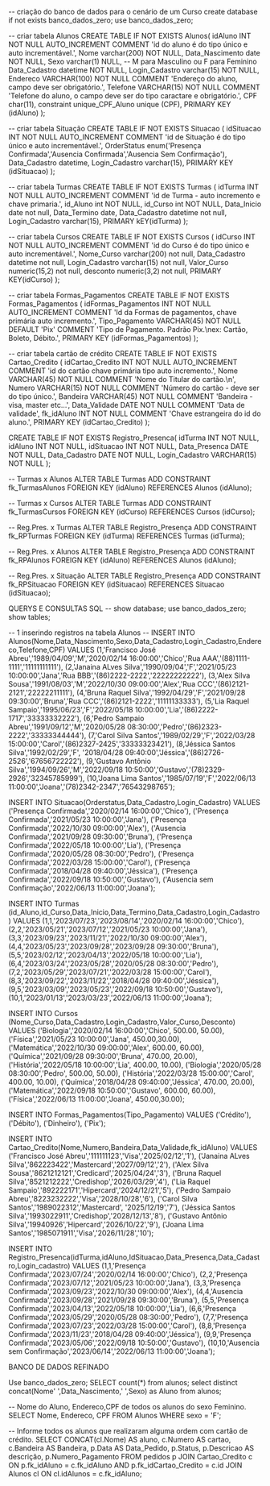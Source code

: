 -- criação do banco de dados para o cenário de um Curso
create database if not exists banco_dados_zero;
use banco_dados_zero;

-- criar tabela Alunos
  CREATE TABLE IF NOT EXISTS Alunos(
  idAluno INT NOT NULL AUTO_INCREMENT COMMENT 'id do aluno é do tipo único e auto incrementável.',
  Nome varchar(200) NOT NULL,
  Data_Nascimento date NOT NULL,
  Sexo varchar(1) NULL, -- M para Masculino ou F para Feminino
  Data_Cadastro datetime NOT NULL,
  Login_Cadastro varchar(15) NOT NULL, 
  Endereco VARCHAR(100) NOT NULL COMMENT 'Endereço do aluno, campo deve ser obrigatório.',
  Telefone VARCHAR(15) NOT NULL COMMENT 'Telefone do aluno, o campo deve ser do tipo caractare e obrigatório.',
  CPF char(11),
   constraint unique_CPF_Aluno unique (CPF),
  PRIMARY KEY (idAluno)
);

-- criar tabela Situação
CREATE TABLE IF NOT EXISTS Situacao (
  idSituacao INT NOT NULL AUTO_INCREMENT COMMENT 'id de Situação é do tipo único e auto incrementável.',
  OrderStatus enum('Presença Confirmada','Ausencia Confirmada','Ausencia Sem Confirmação'),
  Data_Cadastro datetime,
  Login_Cadastro varchar(15),
  PRIMARY KEY (idSituacao)
);

-- criar tabela Turmas
CREATE TABLE IF NOT EXISTS Turmas (
    idTurma INT NOT NULL AUTO_INCREMENT COMMENT 'id de Turma - auto incremento e chave primaria.',
    id_Aluno int NOT NULL,
    id_Curso int NOT NULL,
    Data_Inicio date not null,
    Data_Termino date,
    Data_Cadastro datetime not null,
    Login_Cadastro varchar(15),
    PRIMARY kEY(idTurma)
);

-- criar tabela Cursos
CREATE TABLE IF NOT EXISTS Cursos (
     idCurso INT NOT NULL AUTO_INCREMENT COMMENT 'id do Curso é do tipo único e auto incrementável.',
     Nome_Curso varchar(200) not null,
     Data_Cadastro datetime not null,
     Login_Cadastro varchar(15) not null,
     Valor_Curso numeric(15,2) not null,
     desconto numeric(3,2) not null,
     PRIMARY KEY(idCurso)
);

-- criar tabela Formas_Pagamentos
CREATE TABLE IF NOT EXISTS Formas_Pagamentos (
  idFormas_Pagamentos INT NOT NULL AUTO_INCREMENT COMMENT 'Id da Formas de pagamentos, chave primária auto incremento.',
  Tipo_Pagamento VARCHAR(45) NOT NULL DEFAULT 'Pix' COMMENT 'Tipo de Pagamento. Padrão Pix.\nex: Cartão, Boleto, Débito.',
  PRIMARY KEY (idFormas_Pagamentos)
);
  
-- criar tabela cartão de crédito
CREATE TABLE IF NOT EXISTS Cartao_Credito (
  idCartao_Credito INT NOT NULL AUTO_INCREMENT COMMENT 'id do cartão chave primária tipo auto incremento.',
  Nome VARCHAR(45) NOT NULL COMMENT 'Nome do Titular do cartão.\n',
  Numero VARCHAR(15) NOT NULL COMMENT 'Número do cartão - deve ser do tipo único.',
  Bandeira VARCHAR(45) NOT NULL COMMENT 'Bandeira - visa, master etc...',
  Data_Validade DATE NOT NULL COMMENT 'Data de validade',
  fk_idAluno INT NOT NULL COMMENT 'Chave estrangeira do id do aluno.',
  PRIMARY KEY (idCartao_Credito)
);

CREATE TABLE IF NOT EXISTS Registro_Presenca(
    idTurma INT NOT NULL,
    idAluno INT NOT NULL,
    idSituacao INT NOT NULL,
    Data_Presenca DATE NOT NULL,
    Data_Cadastro DATE NOT NULL,
    Login_Cadastro VARCHAR(15) NOT NULL
);

-- Turmas x Alunos
ALTER TABLE Turmas
     ADD CONSTRAINT fk_TurmasAlunos FOREIGN KEY (idAluno) REFERENCES Alunos (idAluno);
 
 -- Turmas x Cursos
ALTER TABLE Turmas
     ADD CONSTRAINT fk_TurmasCursos FOREIGN KEY (idCurso) REFERENCES Cursos (idCurso);
     
-- Reg.Pres. x Turmas
ALTER TABLE Registro_Presença 
     ADD CONSTRAINT fk_RPTurmas FOREIGN KEY (idTurma) REFERENCES Turmas (idTurma);
     
-- Reg.Pres. x Alunos
ALTER TABLE Registro_Presença 
     ADD CONSTRAINT fk_RPAlunos FOREIGN KEY (idAluno) REFERENCES Alunos (idAluno);
     
-- Reg.Pres. x Situação
ALTER TABLE Registro_Presença 
     ADD CONSTRAINT fk_RPSituacao FOREIGN KEY (idSituacao) REFERENCES Situacao (idSituacao);


QUERYS E CONSULTAS SQL
-- show database;
use banco_dados_zero;
show tables;

-- 1 inserindo registros na tabela Alunos --
INSERT INTO Alunos(Nome,Data_Nascimento,Sexo,Data_Cadastro,Login_Cadastro,Endereco,Telefone,CPF) VALUES
	 (1,'Francisco José Abreu','1989/04/09','M','2020/02/14 16:00:00','Chico','Rua AAA','(88)1111-1111','11111111111'),
     (2,'Janaina ALves Silva','1990/09/04','F','2021/05/23 10:00:00','Jana','Rua BBB','(86)2222-2222','22222222222'),
     (3,'Alex Silva Sousa','1991/08/03','M','2022/10/30 09:00:00','Alex','Rua CCC','(86)2121-2121','22222211111'),
     (4,'Bruna Raquel Silva','1992/04/29','F','2021/09/28 09:30:00','Bruna','Rua CCC','(86)2121-2222','11111133333'),
     (5,'Lia Raquel Sampaio','1995/06/23','F','2022/05/18 10:00:00','Lia','(86)2222-1717','33333332222'),
     (6,'Pedro Sampaio Abreu','1991/09/12','M','2020/05/28 08:30:00','Pedro','(86)2323-2222','33333344444'),
     (7,'Carol Silva Santos','1989/02/29','F','2022/03/28 15:00:00','Carol','(86)2327-2425','33333323421'),
     (8,'Jéssica Santos Silva','1992/02/29','F', '2018/04/28 09:40:00','Jéssica','(86)2726-2526','67656722222'),
     (9,'Gustavo Antônio Silva','1994/09/26','M','2022/09/18 10:50:00','Gustavo','(78)2329-2926','32345785999'),
     (10,'Joana Lima Santos','1985/07/19','F','2022/06/13 11:00:00','Joana','(78)2342-2347','76543298765');

INSERT INTO Situacao(Orderstatus,Data_Cadastro,Login_Cadastro) VALUES
	 ('Presença Confirmada','2020/02/14 16:00:00','Chico'),
     ('Presença Confirmada','2021/05/23 10:00:00','Jana'),
     ('Presença Confirmada','2022/10/30 09:00:00','Alex'),
     ('Ausencia Confirmada','2021/09/28 09:30:00','Bruna'),
     ('Presença Confirmada','2022/05/18 10:00:00','Lia'),
     ('Presença Confirmada','2020/05/28 08:30:00','Pedro'),
     ('Presença Confirmada','2022/03/28 15:00:00','Carol'),
     ('Presença Confirmada','2018/04/28 09:40:00','Jéssica'),
     ('Presença Confirmada','2022/09/18 10:50:00','Gustavo'),
     ('Ausencia sem Confirmação','2022/06/13 11:00:00','Joana');
     
INSERT INTO Turmas (id_Aluno,id_Curso,Data_Inicio,Data_Termino,Data_Cadastro,Login_Cadastro) VALUES
     (1,1,'2023/07/23','2023/08/14','2020/02/14 16:00:00','Chico'),
     (2,2,'2023/05/21','2023/07/12','2021/05/23 10:00:00','Jana'),
     (3,3,'2023/09/23','2023/11/21','2022/10/30 09:00:00','Alex'),
     (4,4,'2023/05/23','2023/09/28','2023/09/28 09:30:00','Bruna'),
     (5,5,'2023/02/12','2023/04/13','2022/05/18 10:00:00','Lia'),
     (6,4,'2023/03/24','2023/05/28','2020/05/28 08:30:00','Pedro'),
     (7,2,'2023/05/29','2023/07/21','2022/03/28 15:00:00','Carol'),
     (8,3,'2023/09/22','2023/11/22','2018/04/28 09:40:00','Jéssica'),
     (9,5,'2023/03/09','2023/05/23','2022/09/18 10:50:00','Gustavo'),
     (10,1,'2023/01/13','2023/03/23','2022/06/13 11:00:00','Joana');
     
INSERT INTO Cursos (Nome_Curso,Data_Cadastro,Login_Cadastro,Valor_Curso,Desconto) VALUES
	 ('Biologia','2020/02/14 16:00:00','Chico', 500.00, 50.00),
     ('Física','2021/05/23 10:00:00','Jana', 450.00,30.00),
     ('Matemática','2022/10/30 09:00:00','Alex', 600.00, 60.00),
     ('Química','2021/09/28 09:30:00','Bruna', 470.00, 20.00),
     ('História','2022/05/18 10:00:00','Lia', 400.00, 10.00),
     ('Biologia','2020/05/28 08:30:00','Pedro', 500.00, 50.00),
     ('História','2022/03/28 15:00:00','Carol', 400.00, 10.00),
     ('Química','2018/04/28 09:40:00','Jéssica', 470.00, 20.00),
     ('Matemática','2022/09/18 10:50:00','Gustavo', 600.00, 60.00),
     ('Física','2022/06/13 11:00:00','Joana', 450.00,30.00);

INSERT INTO Formas_Pagamentos(Tipo_Pagamento) VALUES
     ('Crédito'),
     ('Débito'),
     ('Dinheiro'),
     ('Pix');
     
INSERT INTO Cartao_Credito(Nome,Numero,Bandeira,Data_Validade,fk_idAluno) VALUES
	 ('Francisco José Abreu','111111123','Visa','2025/02/12','1'),
     ('Janaina ALves Silva','862223422','Mastercard','2027/09/12','2'),
     ('Alex Silva Sousa','8621212121','Credicard','2025/04/24','3'),
     ('Bruna Raquel Silva','8521212222','Credishop','2026/03/29','4'),
     ('Lia Raquel Sampaio','892222171','Hipercard','2024/12/21','5'),
     ('Pedro Sampaio Abreu','8223232222','Visa','2028/10/28','6'),
     ('Carol Silva Santos','1989022312','Mastercard', '2025/12/19','7'),
     ('Jéssica Santos Silva','1993022911','Credishop','2028/12/13','8'),
     ('Gustavo Antônio Silva','19940926','Hipercard','2026/10/22','9'),
     ('Joana Lima Santos','1985071911','Visa','2026/11/28','10');
     
INSERT INTO Registro_Presenca(idTurma,idAluno,IdSituacao,Data_Presenca,Data_Cadastro,Login_cadastro) VALUES
     (1,1,'Presença Confirmada','2023/07/24','2020/02/14 16:00:00','Chico'),
     (2,2,'Presença Confirmada','2023/07/12','2021/05/23 10:00:00','Jana'),
     (3,3,'Presença Confirmada','2023/09/23','2022/10/30 09:00:00','Alex'),
     (4,4,'Ausencia Confirmada','2023/09/28','2021/09/28 09:30:00','Bruna'),
     (5,5,'Presença Confirmada','2023/04/13','2022/05/18 10:00:00','Lia'),
     (6,6,'Presença Confirmada','2023/05/29','2020/05/28 08:30:00','Pedro'),
     (7,7,'Presença Confirmada','2023/07/23','2022/03/28 15:00:00','Carol'),
     (8,8,'Presença Confirmada','2023/11/23','2018/04/28 09:40:00','Jéssica'),
     (9,9,'Presença Confirmada','2023/05/06','2022/09/18 10:50:00','Gustavo'),
     (10,10,'Ausencia sem Confirmação','2023/06/14','2022/06/13 11:00:00','Joana');



BANCO DE DADOS REFINADO

Use banco_dados_zero;
SELECT count(*) from alunos;
select distinct concat(Nome' ',Data_Nascimento,' ',Sexo) as Aluno from alunos;

-- Nome do Aluno, Endereco,CPF de todos os alunos do sexo Feminino.
SELECT Nome, Endereco, CPF
FROM Alunos
WHERE sexo = 'F';

-- Informe todos os alunos que realizaram alguma ordem com cartão de crédito.
SELECT
    CONCAT(cl.Nome) AS aluno,
    c.Numero AS cartao,
    c.Bandeira AS Bandeira,
    p.Data AS Data_Pedido,
    p.Status,
    p.Descricao AS descrição,
    p.Numero_Pagamento
FROM
    pedidos p
         JOIN
	Cartao_Credito c ON p.fk_idAluno = c.fk_idAluno
        AND p.fk_idCartao_Credito = c.id
        JOIN
	Alunos cl ON cl.idAlunos = c.fk_idAluno;
